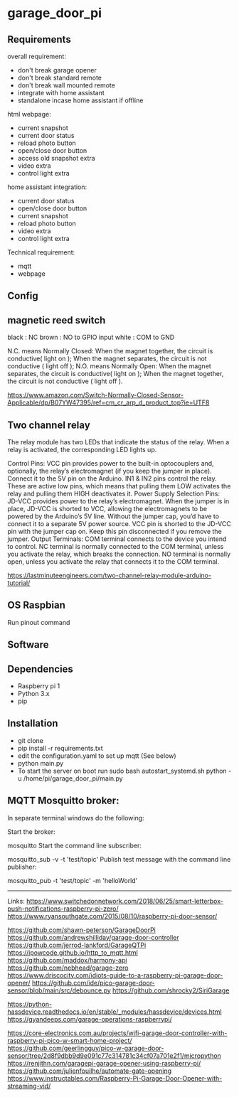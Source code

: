 # garage_door_pi

## Requirements

overall requirement:
- don't break garage opener
- don't break standard remote
- don't break wall mounted remote
- integrate with home assistant
- standalone incase home assistant if offline

html webpage:
- current snapshot
- current door status
- reload photo button
- open/close door button
- access old snapshot extra
- video extra
- control light extra

home assistant integration:
- current door status
- open/close door button
- current snapshot
- reload photo button
- video extra
- control light extra

Technical requirement:
- mqtt
- webpage

## Config


## magnetic reed switch
black : NC
brown : NO to GPIO input
white : COM to GND

N.C. means Normally Closed: 
When the magnet together, the circuit is conductive( light on ); 
When the magnet separates, the circuit is not conductive ( light off );
N.O. means Normally Open: 
When the magnet separates, the circuit is conductive( light on );
When the magnet together, the circuit is not conductive ( light off ).

https://www.amazon.com/Switch-Normally-Closed-Sensor-Applicable/dp/B07YW47395/ref=cm_cr_arp_d_product_top?ie=UTF8

## Two channel relay
The relay module has two LEDs that indicate the status of the relay. When a relay is activated, the corresponding LED lights up.

Control Pins:
VCC pin provides power to the built-in optocouplers and, optionally, the relay’s electromagnet (if you keep the jumper in place). Connect it to the 5V pin on the Arduino.
IN1 & IN2 pins control the relay. These are active low pins, which means that pulling them LOW activates the relay and pulling them HIGH deactivates it.
Power Supply Selection Pins:
JD-VCC provides power to the relay’s electromagnet. When the jumper is in place, JD-VCC is shorted to VCC, allowing the electromagnets to be powered by the Arduino’s 5V line. Without the jumper cap, you’d have to connect it to a separate 5V power source.
VCC pin is shorted to the JD-VCC pin with the jumper cap on. Keep this pin disconnected if you remove the jumper.
Output Terminals:
COM terminal connects to the device you intend to control.
NC terminal is normally connected to the COM terminal, unless you activate the relay, which breaks the connection.
NO terminal is normally open, unless you activate the relay that connects it to the COM terminal.

https://lastminuteengineers.com/two-channel-relay-module-arduino-tutorial/

## OS Raspbian
Run pinout command

## Software

## Dependencies
- Raspberry pi 1
- Python 3.x
- pip

## Installation  
- git clone 
- pip install -r requirements.txt
- edit the configuration.yaml to set up mqtt (See below)
- python main.py
- To start the server on boot run sudo bash autostart_systemd.sh
python -u /home/pi/garage_door_pi/main.py

## MQTT Mosquitto broker:

In separate terminal windows do the following:

Start the broker:

mosquitto
Start the command line subscriber:

mosquitto_sub -v -t 'test/topic'
Publish test message with the command line publisher:

mosquitto_pub -t 'test/topic' -m 'helloWorld'

------------
Links:
https://www.switchedonnetwork.com/2018/06/25/smart-letterbox-push-notifications-raspberry-pi-zero/
https://www.ryansouthgate.com/2015/08/10/raspberry-pi-door-sensor/

https://github.com/shawn-peterson/GarageDoorPi
https://github.com/andrewshilliday/garage-door-controller
https://github.com/jerrod-lankford/GarageQTPi
https://jpowcode.github.io/http_to_mqtt.html
https://github.com/maddox/harmony-api
https://github.com/nebhead/garage-zero
https://www.driscocity.com/idiots-guide-to-a-raspberry-pi-garage-door-opener/
https://github.com/ide/pico-garage-door-sensor/blob/main/src/debounce.py
https://github.com/shrocky2/SiriGarage

https://python-hassdevice.readthedocs.io/en/stable/_modules/hassdevice/devices.html
https://gyandeeps.com/garage-operations-raspberrypi/

https://core-electronics.com.au/projects/wifi-garage-door-controller-with-raspberry-pi-pico-w-smart-home-project/
https://github.com/geerlingguy/pico-w-garage-door-sensor/tree/2d8f9dbb9d9e091c77c314781c34cf07a701e2f1/micropython
https://renjithn.com/garagepi-garage-opener-using-raspberry-pi/
https://github.com/julienfouilhe/automate-gate-opening
https://www.instructables.com/Raspberry-Pi-Garage-Door-Opener-with-streaming-vid/
